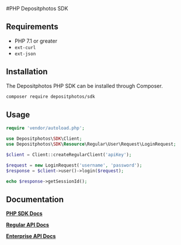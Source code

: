 #PHP Depositphotos SDK

## Requirements

* PHP 7.1 or greater
* `ext-curl`
* `ext-json`

## Installation
The Depositphotos PHP SDK can be installed through Composer.

```bash
composer require depositphotos/sdk
```

## Usage

```php
require 'vendor/autoload.php';
```

```php
use Depositphotos\SDK\Client;
use Depositphotos\SDK\Resource\Regular\User\Request\LoginRequest;

$client = Client::createRegularClient('apiKey');

$request = new LoginRequest('username', 'password');
$response = $client->user()->login($request);

echo $response->getSessionId();
```

## Documentation
[**PHP SDK Docs**](https://github.com/galiasay/dephotos-sdk/wiki)

[**Regular API Docs**](https://api.depositphotos.com/doc2)

[**Enterprise API Docs**](https://api.depositphotos.com/doc)
